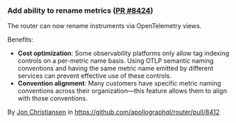 ### Add ability to rename metrics ([PR #8424](https://github.com/apollographql/router/pull/8424))

The router can now rename instruments via OpenTelemetry views.

Benefits:
- **Cost optimization**: Some observability platforms only allow tag indexing controls on a per-metric name basis. Using OTLP semantic naming conventions and having the same metric name emitted by different services can prevent effective use of these controls.
- **Convention alignment**: Many customers have specific metric naming conventions across their organization—this feature allows them to align with those conventions. 

By [Jon Christiansen](https://github.com/theJC) in https://github.com/apollographql/router/pull/8412
